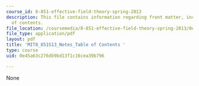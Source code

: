 ```yaml
---
course_id: 8-851-effective-field-theory-spring-2013
description: This file contains information regarding front matter, including table
  of contents.
file_location: /coursemedia/8-851-effective-field-theory-spring-2013/0e45a63c276db9bd13f1c16cea39b796_MIT8_851S13_Content.pdf
file_type: application/pdf
layout: pdf
title: 'MIT8_851S13_Notes_Table of Contents '
type: course
uid: 0e45a63c276db9bd13f1c16cea39b796

---
```

None